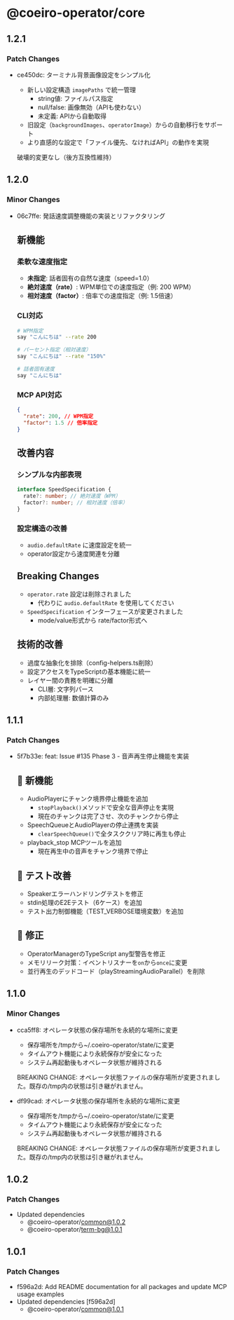 # @coeiro-operator/core

## 1.2.1

### Patch Changes

- ce450dc: ターミナル背景画像設定をシンプル化
  - 新しい設定構造 `imagePaths` で統一管理
    - string値: ファイルパス指定
    - null/false: 画像無効（APIも使わない）
    - 未定義: APIから自動取得
  - 旧設定（`backgroundImages`、`operatorImage`）からの自動移行をサポート
  - より直感的な設定で「ファイル優先、なければAPI」の動作を実現

  破壊的変更なし（後方互換性維持）

## 1.2.0

### Minor Changes

- 06c7ffe: 発話速度調整機能の実装とリファクタリング

  ## 新機能

  ### 柔軟な速度指定
  - **未指定**: 話者固有の自然な速度（speed=1.0）
  - **絶対速度（rate）**: WPM単位での速度指定（例: 200 WPM）
  - **相対速度（factor）**: 倍率での速度指定（例: 1.5倍速）

  ### CLI対応

  ```bash
  # WPM指定
  say "こんにちは" --rate 200

  # パーセント指定（相対速度）
  say "こんにちは" --rate "150%"

  # 話者固有速度
  say "こんにちは"
  ```

  ### MCP API対応

  ```json
  {
    "rate": 200, // WPM指定
    "factor": 1.5 // 倍率指定
  }
  ```

  ## 改善内容

  ### シンプルな内部表現

  ```typescript
  interface SpeedSpecification {
    rate?: number; // 絶対速度（WPM）
    factor?: number; // 相対速度（倍率）
  }
  ```

  ### 設定構造の改善
  - `audio.defaultRate` に速度設定を統一
  - operator設定から速度関連を分離

  ## Breaking Changes
  - `operator.rate` 設定は削除されました
    - 代わりに `audio.defaultRate` を使用してください
  - `SpeedSpecification` インターフェースが変更されました
    - mode/value形式から rate/factor形式へ

  ## 技術的改善
  - 過度な抽象化を排除（config-helpers.ts削除）
  - 設定アクセスをTypeScriptの基本機能に統一
  - レイヤー間の責務を明確に分離
    - CLI層: 文字列パース
    - 内部処理層: 数値計算のみ

## 1.1.1

### Patch Changes

- 5f7b33e: feat: Issue #135 Phase 3 - 音声再生停止機能を実装

  ## 🎯 新機能
  - AudioPlayerにチャンク境界停止機能を追加
    - `stopPlayback()`メソッドで安全な音声停止を実現
    - 現在のチャンクは完了させ、次のチャンクから停止
  - SpeechQueueとAudioPlayerの停止連携を実装
    - `clearSpeechQueue()`で全タスククリア時に再生も停止
  - playback_stop MCPツールを追加
    - 現在再生中の音声をチャンク境界で停止

  ## 🧪 テスト改善
  - Speakerエラーハンドリングテストを修正
  - stdin処理のE2Eテスト（6ケース）を追加
  - テスト出力制御機能（TEST_VERBOSE環境変数）を追加

  ## 🐛 修正
  - OperatorManagerのTypeScript any型警告を修正
  - メモリリーク対策：イベントリスナーを`on`から`once`に変更
  - 並行再生のデッドコード（playStreamingAudioParallel）を削除

## 1.1.0

### Minor Changes

- cca5ff8: オペレータ状態の保存場所を永続的な場所に変更
  - 保存場所を/tmpから~/.coeiro-operator/state/に変更
  - タイムアウト機能により永続保存が安全になった
  - システム再起動後もオペレータ状態が維持される

  BREAKING CHANGE: オペレータ状態ファイルの保存場所が変更されました。既存の/tmp内の状態は引き継がれません。

- df99cad: オペレータ状態の保存場所を永続的な場所に変更
  - 保存場所を/tmpから~/.coeiro-operator/state/に変更
  - タイムアウト機能により永続保存が安全になった
  - システム再起動後もオペレータ状態が維持される

  BREAKING CHANGE: オペレータ状態ファイルの保存場所が変更されました。既存の/tmp内の状態は引き継がれません。

## 1.0.2

### Patch Changes

- Updated dependencies
  - @coeiro-operator/common@1.0.2
  - @coeiro-operator/term-bg@1.0.1

## 1.0.1

### Patch Changes

- f596a2d: Add README documentation for all packages and update MCP usage examples
- Updated dependencies [f596a2d]
  - @coeiro-operator/common@1.0.1
